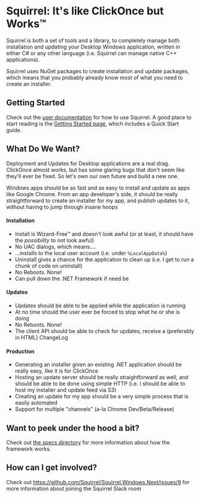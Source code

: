 # Squirrel: It's like ClickOnce but Works™

Squirrel is both a set of tools and a library, to completely manage both installation and updating your Desktop Windows application, written in either C# or any other language (i.e. Squirrel can manage native C++ applications).

Squirrel uses NuGet packages to create installation and update packages, which means that you probably already know most of what you need to create an installer.

## Getting Started

Check out the [user documentation](/docs) for how to use Squirrel. A good place to start reading is the [Getting Started page](/docs/getting-started.md), which includes a Quick Start guide.

## What Do We Want?

Deployment and Updates for Desktop applications are a real drag. ClickOnce almost works, but has some glaring bugs that don't seem like they'll ever be fixed. So let's own our own future and build a new one.

Windows apps should be as fast and as easy to install and update as apps like Google Chrome. From an app developer's side, it should be really straightforward to create an installer for my app, and publish updates to it, without having to jump through insane hoops

#### Installation

* Install is Wizard-Free™ and doesn't look awful (or at least, it should have the *possibility* to not look awful)
* No UAC dialogs, which means....
* ...installs to the local user account (i.e. under `%LocalAppData%`)
* Uninstall gives a chance for the application to clean up (i.e. I get to run a chunk of code on uninstall)
* No Reboots. None!
* Can pull down the .NET Framework if need be

#### Updates

* Updates should be able to be applied while the application is running
* At no time should the user ever be forced to stop what he or she is doing
* No Reboots. None!
* The client API should be able to check for updates, receive a (preferably in HTML) ChangeLog

#### Production

* Generating an installer given an existing .NET application should be really easy, like it is for ClickOnce
* Hosting an update server should be really straightforward as well, and should be able to be done using simple HTTP (i.e. I should be able to host my installer and update feed via S3)
* Creating an update for my app should be a very simple process that is easily automated
* Support for multiple "channels" (a-la Chrome Dev/Beta/Release)

## Want to peek under the hood a bit?

Check out [the specs directory](/specs) for more information about how the framework works.

## How can I get involved?

Check out https://github.com/Squirrel/Squirrel.Windows.Next/issues/9 for more information about joining the Squirrel Slack room
